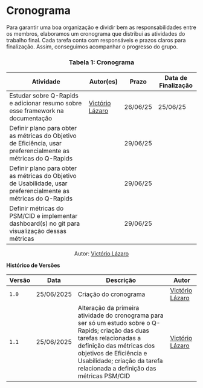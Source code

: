 # Cronograma

Para garantir uma boa organização e dividir bem as responsabilidades entre os membros, elaboramos um cronograma que distribui as atividades do trabalho final. Cada tarefa conta com responsáveis e prazos claros para finalização. Assim, conseguimos acompanhar o progresso do grupo.


### <center>**Tabela 1:** Cronograma
<div>
  <center>
  <table>
    <thead>
      <tr>
        <th>Atividade</th>
        <th>Autor(es)</th>
        <th>Prazo</th>
        <th>Data de Finalização</th>
      </tr>
    </thead>
    <tbody>
      <tr>
        <td>Estudar sobre Q-Rapids e adicionar resumo sobre esse framework na documentação</td>
        <td>
          <a href="https://github.com/Victor-oss/">Victório Lázaro</a>
        </td>
        <td>26/06/25</td>
        <td>25/06/25</td>
      </tr>
      <tr>
        <td>Definir plano para obter as métricas do Objetivo de Eficiência, usar preferencialmente as métricas do Q-Rapids</td>
        <td></td>
        <td>29/06/25</td>
        <td></td>
      </tr>
      <tr>
        <td>Definir plano para obter as métricas do Objetivo de Usabilidade, usar preferencialmente as métricas do Q-Rapids</td>
        <td></td>
        <td>29/06/25</td>
        <td></td>
      </tr>
      <tr>
        <td>Definir métricas do PSM/CID e implementar dashboard(s) no git para visualização dessas métricas</td>
        <td></td>
        <td>29/06/25</td>
        <td></td>
      </tr>
    </tbody>
  </table>
  
  <center>
  <div>
    <p>Autor: <a href="https://github.com/Victor-oss" target="_blank">Victório Lázaro</a></p>
  </div>
  </center>
</div>


**Histórico de Versões**

| **Versão** | **Data**     | **Descrição**                     | **Autor**                                     |
|------------|--------------|-----------------------------------|-----------------------------------------------|
| `1.0`      | 25/06/2025   | Criação do cronograma  | [Victório Lázaro](https://github.com/Victor-oss) |
| `1.1`      | 25/06/2025   | Alteração da primeira atividade do cronograma para ser só um estudo sobre o Q-Rapids; criação das duas tarefas relacionadas a definição das métricas dos objetivos de Eficiência e Usabilidade; criação da tarefa relacionada a definição das métricas PSM/CID  | [Victório Lázaro](https://github.com/Victor-oss) |